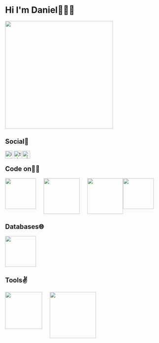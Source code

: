 # Hi I'm Daniel👋👨‍💻
<img width="350" src="https://i.pinimg.com/originals/54/5d/c7/545dc70147b6b8a300d33ef5cc51ca5a.jpg" alt="">

## Social💬
<a href="https://instagram.com/sattarzanov_">
    <img align="left" alt="instagram" width="25px" src="https://upload.wikimedia.org/wikipedia/commons/thumb/a/a5/Instagram_icon.png/2048px-Instagram_icon.png">
</a>
<a href="https://t.me/sattarzanov">
    <img align="left" alt="telegram" width="25px" src="https://www.freepnglogos.com/uploads/telegram-logo-4.png">
</a>
<a href="https://wa.me/+996222121217">
    <img align="left" alt="whatsapp" width="25px" src="https://upload.wikimedia.org/wikipedia/commons/thumb/1/19/WhatsApp_logo-color-vertical.svg/768px-WhatsApp_logo-color-vertical.svg.png">
</a>

<br>

## Code on👨‍💻
<div style="display: flex;">
    <img width="100" src="https://encrypted-tbn0.gstatic.com/images?q=tbn:ANd9GcQAD2APNZeHXaSogF8b_YZyz5IAyXZR9rsWvRyB2rb5LBb1hOCz8qwmo-_a3NlcWjg34ko&usqp=CAU" alt="">
    <img width="116.5" style="margin-left: 25px;" src="https://html5hive.org/wp-content/uploads/2014/03/css-beginners-tutorial.jpg.webp" alt="">
    <img width="116.5" style="margin-left: 25px;" src="https://upload.wikimedia.org/wikipedia/commons/thumb/9/99/Unofficial_JavaScript_logo_2.svg/1024px-Unofficial_JavaScript_logo_2.svg.png" alt="">
    <img width="100" src="https://camo.githubusercontent.com/450108e079e68a64343321bdfd3ea6d114f57cd601e677d7ffd2fffb07d04324/68747470733a2f2f636f6d6d6f6e732e626d7374752e77696b692f696d616765732f622f62382f426f6f7473747261702e706e67" alt="">
</div>

## Databases🌐
<img width="100" src="https://logospng.org/wp-content/uploads/node-js.png" alt="">

## Tools✌
<div style="display: flex;">
    <img width="120" src="https://camo.githubusercontent.com/7b52c4eac78b0cd81aea83c013355983d87d8cfc7baa7a21543195a28f904bdd/68747470733a2f2f702e6b696e64706e672e636f6d2f706963632f732f3132382d313238303138375f6769746875622d6c6f676f2d706e672d6769746875622d7472616e73706172656e742d706e672e706e67" alt="">
    <img width="150" style="margin-left: 25px;"src="https://camo.githubusercontent.com/4ceb7b3591c51a5dda2123470c84f562e947c32d46c9f32759d906b20a819a11/68747470733a2f2f75706c6f61642e77696b696d656469612e6f72672f77696b6970656469612f636f6d6d6f6e732f7468756d622f652f65302f4769742d6c6f676f2e7376672f3132383070782d4769742d6c6f676f2e7376672e706e67" alt="">
</div>
